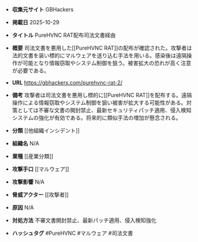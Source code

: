 - **収集元サイト**
GBHackers

- **掲載日**
2025-10-29

- **タイトル**
PureHVNC RAT配布司法文書経由

- **概要**
司法文書を悪用した[[PureHVNC RAT]]の配布が確認された。攻撃者は法的文書を装い標的にマルウェアを送り込む手法を用いる。感染後は遠隔操作が可能となり情報窃取やシステム制御を狙う。被害拡大の恐れが高く注意が必要である。

- **URL**
https://gbhackers.com/purehvnc-rat-2/

- **備考**
攻撃者は司法文書を悪用し標的に[[PureHVNC RAT]]を配布する。遠隔操作による情報窃取やシステム制御を狙い被害が拡大する可能性がある。対策としては不審な文書の開封禁止、最新セキュリティパッチ適用、侵入検知システムの強化が有効である。将来的に類似手法の増加が懸念される。

- **分類**
[[他組織インシデント]]

- **組織名**
N/A

- **業種**
[[産業分類]]

- **攻撃手口**
[[マルウェア]]

- **攻撃影響**
N/A

- **脅威アクター**
[[攻撃者]]

- **原因**
N/A

- **対処方法**
不審文書開封禁止、最新パッチ適用、侵入検知強化

- **ハッシュタグ**
#PureHVNC #マルウェア #司法文書
